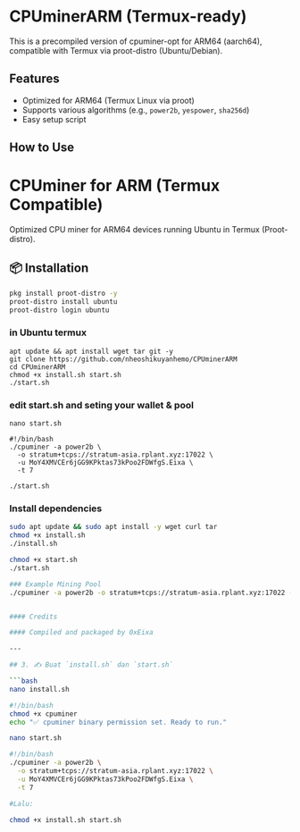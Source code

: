 # CPUminerARM (Termux-ready)

This is a precompiled version of cpuminer-opt for ARM64 (aarch64), compatible with Termux via proot-distro (Ubuntu/Debian).

## Features
- Optimized for ARM64 (Termux Linux via proot)
- Supports various algorithms (e.g., `power2b`, `yespower`, `sha256d`)
- Easy setup script

## How to Use

# CPUminer for ARM (Termux Compatible)

Optimized CPU miner for ARM64 devices running Ubuntu in Termux (Proot-distro).

## 📦 Installation

```bash
pkg install proot-distro -y
proot-distro install ubuntu
proot-distro login ubuntu
```
### in Ubuntu termux
```
apt update && apt install wget tar git -y
git clone https://github.com/nheoshikuyanhemo/CPUminerARM
cd CPUminerARM
chmod +x install.sh start.sh
./start.sh
```
### edit start.sh and seting your wallet & pool 
```
nano start.sh
```
```
#!/bin/bash
./cpuminer -a power2b \
  -o stratum+tcps://stratum-asia.rplant.xyz:17022 \
  -u MoY4XMVCEr6jGG9KPktas73kPoo2FDWfgS.Eixa \
  -t 7
```
```
./start.sh
```

### Install dependencies

```bash
sudo apt update && sudo apt install -y wget curl tar
chmod +x install.sh
./install.sh

chmod +x start.sh
./start.sh

### Example Mining Pool
./cpuminer -a power2b -o stratum+tcps://stratum-asia.rplant.xyz:17022 -u MoY4XMVCEr6jGG9KPktas73kPoo2FDWfgS.Eixa -t 7


#### Credits

#### Compiled and packaged by 0xEixa

---

## 3. ✍️ Buat `install.sh` dan `start.sh`

```bash
nano install.sh

#!/bin/bash
chmod +x cpuminer
echo "✅ cpuminer binary permission set. Ready to run."

nano start.sh

#!/bin/bash
./cpuminer -a power2b \
  -o stratum+tcps://stratum-asia.rplant.xyz:17022 \
  -u MoY4XMVCEr6jGG9KPktas73kPoo2FDWfgS.Eixa \
  -t 7

#Lalu:

chmod +x install.sh start.sh
